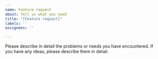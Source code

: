 ```yaml
---
name: Feature request
about: Tell us what you need
title: "[Feature request]"
labels: ''
assignees: ''

---
```


Please describe in detail the problems or needs you have encountered. If you have any ideas, please describe them in detail.
